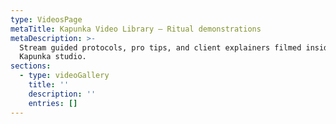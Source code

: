 ```yaml
---
type: VideosPage
metaTitle: Kapunka Video Library – Ritual demonstrations
metaDescription: >-
  Stream guided protocols, pro tips, and client explainers filmed inside the
  Kapunka studio.
sections:
  - type: videoGallery
    title: ''
    description: ''
    entries: []
---
```

